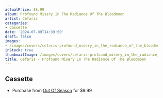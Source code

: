 ```yaml
---
actualPrice: $8.99
album: Profound Misery In The Radiance Of The Bloodmoon
artist: Cefaris
categories:
- Cassette
date: '2024-07-09T14:09:50'
draft: false
images:
- /images/covers/cefaris-profound_misery_in_the_radiance_of_the_bloodmoon.jpg
inStock: true
thumbnailImage: /images/covers/cefaris-profound_misery_in_the_radiance_of_the_bloodmoon-thumb.jpg
title: Cefaris - Profound Misery In The Radiance Of The Bloodmoon
---
```


## Cassette
* Purchase from [Out Of Season](https://www.outofseasonlabel.com/products/cefaris-profound-misery-in-the-radiance-of-the-bloodmoon-cassette-tape) for $8.99
